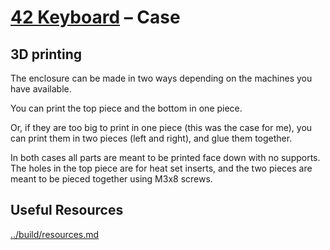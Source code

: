 # [42 Keyboard](../README.md) – Case

## 3D printing

The enclosure can be made in two ways depending on the machines you have
available.

You can print the top piece and the bottom in one piece.

Or, if they are too big to print in one piece (this was the case for me), you
can print them in two pieces (left and right), and glue them together.

In both cases all parts are meant to be printed face down with no supports. The
holes in the top piece are for heat set inserts, and the two pieces are meant to
be pieced together using M3x8 screws.

## Useful Resources

[../build/resources.md](../build/resources.md#case)
